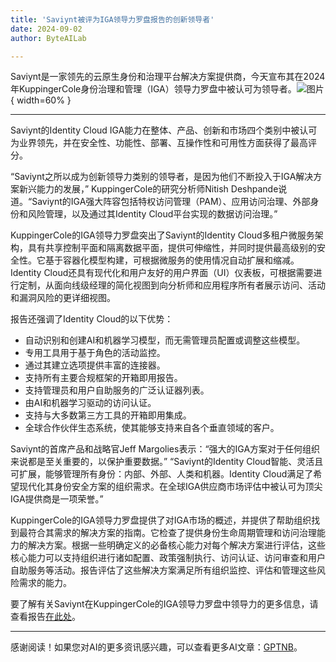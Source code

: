 ```yaml
---
title: 'Saviynt被评为IGA领导力罗盘报告的创新领导者'
date: 2024-09-02
author: ByteAILab

---
```


Saviynt是一家领先的云原生身份和治理平台解决方案提供商，今天宣布其在2024年KuppingerCole身份治理和管理（IGA）领导力罗盘中被认可为领导者。![图片](https://ai-techpark.com/wp-content/uploads/2024/08/Saviynt-N-960x540.jpg){ width=60% }

---
Saviynt的Identity Cloud IGA能力在整体、产品、创新和市场四个类别中被认可为业界领先，并在安全性、功能性、部署、互操作性和可用性方面获得了最高评分。

“Saviynt之所以成为创新领导力类别的领导者，是因为他们不断投入于IGA解决方案新兴能力的发展，” KuppingerCole的研究分析师Nitish Deshpande说道。“Saviynt的IGA强大阵容包括特权访问管理（PAM）、应用访问治理、外部身份和风险管理，以及通过其Identity Cloud平台实现的数据访问治理。”

KuppingerCole的IGA领导力罗盘突出了Saviynt的Identity Cloud多租户微服务架构，具有共享控制平面和隔离数据平面，提供可伸缩性，并同时提供最高级别的安全性。它基于容器化模型构建，可根据微服务的使用情况自动扩展和缩减。Identity Cloud还具有现代化和用户友好的用户界面（UI）仪表板，可根据需要进行定制，从面向线级经理的简化视图到向分析师和应用程序所有者展示访问、活动和漏洞风险的更详细视图。

报告还强调了Identity Cloud的以下优势：
- 自动识别和创建AI和机器学习模型，而无需管理员配置或调整这些模型。
- 专用工具用于基于角色的活动监控。
- 通过其建立选项提供丰富的连接器。
- 支持所有主要合规框架的开箱即用报告。
- 支持管理员和用户自助服务的广泛认证器列表。
- 由AI和机器学习驱动的访问认证。
- 支持与大多数第三方工具的开箱即用集成。
- 全球合作伙伴生态系统，使其能够支持来自各个垂直领域的客户。

Saviynt的首席产品和战略官Jeff Margolies表示：“强大的IGA方案对于任何组织来说都是至关重要的，以保护重要数据。” “Saviynt的Identity Cloud智能、灵活且可扩展，能够管理所有身份：内部、外部、人类和机器。Identity Cloud满足了希望现代化其身份安全方案的组织需求。在全球IGA供应商市场评估中被认可为顶尖IGA提供商是一项荣誉。”

KuppingerCole的IGA领导力罗盘提供了对IGA市场的概述，并提供了帮助组织找到最符合其需求的解决方案的指南。它检查了提供身份生命周期管理和访问治理能力的解决方案。根据一些明确定义的必备核心能力对每个解决方案进行评估，这些核心能力可以支持组织进行诸如配置、政策强制执行、访问认证、访问审查和用户自助服务等活动。报告评估了这些解决方案满足所有组织监控、评估和管理这些风险需求的能力。

要了解有关Saviynt在KuppingerCole的IGA领导力罗盘中领导力的更多信息，请查看报告[在此处](https://ai-techpark.com/saviynt-named-an-innovation-leader-in-iga-leadership-compass-report)。

---
感谢阅读！如果您对AI的更多资讯感兴趣，可以查看更多AI文章：[GPTNB](https://gptnb.com)。